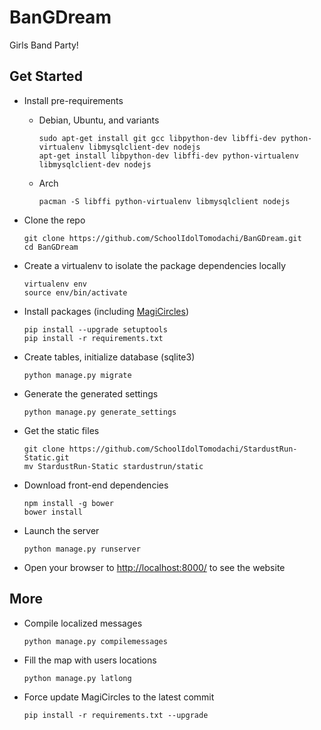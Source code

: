 # BanGDream

Girls Band Party!

Get Started
-----------

- Install pre-requirements

  - Debian, Ubuntu, and variants

    ```shell
    sudo apt-get install git gcc libpython-dev libffi-dev python-virtualenv libmysqlclient-dev nodejs
    apt-get install libpython-dev libffi-dev python-virtualenv libmysqlclient-dev nodejs
    ```

  - Arch

    ```shell
    pacman -S libffi python-virtualenv libmysqlclient nodejs
    ```

- Clone the repo

  ```shell
  git clone https://github.com/SchoolIdolTomodachi/BanGDream.git
  cd BanGDream
  ```

- Create a virtualenv to isolate the package dependencies locally

  ```shell
  virtualenv env
  source env/bin/activate
  ```

- Install packages (including [MagiCircles](https://github.com/SchoolIdolTomodachi/MagiCircles))

  ```shell
  pip install --upgrade setuptools
  pip install -r requirements.txt
  ```

- Create tables, initialize database (sqlite3)

  ```shell
  python manage.py migrate
  ```

- Generate the generated settings

  ```shell
  python manage.py generate_settings
  ```

- Get the static files

  ```shell
  git clone https://github.com/SchoolIdolTomodachi/StardustRun-Static.git
  mv StardustRun-Static stardustrun/static
  ```

- Download front-end dependencies

  ```shell
  npm install -g bower
  bower install
  ```

- Launch the server

  ```shell
  python manage.py runserver
  ```

- Open your browser to [http://localhost:8000/](http://localhost:8000/) to see the website


## More

- Compile localized messages

  ```shell
  python manage.py compilemessages
  ```

- Fill the map with users locations

  ```shell
  python manage.py latlong
  ```

- Force update MagiCircles to the latest commit

  ```shell
  pip install -r requirements.txt --upgrade
  ```
